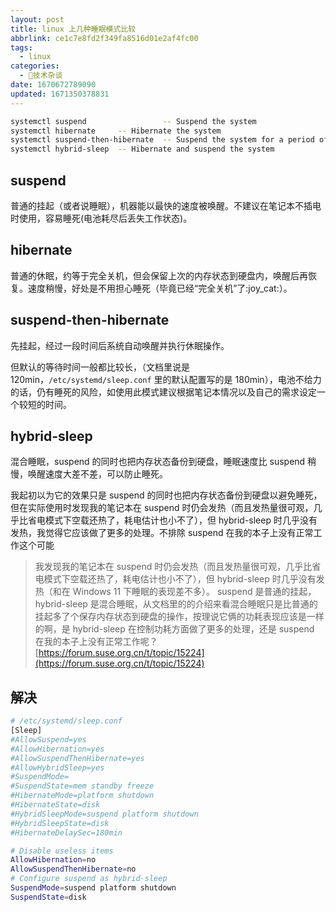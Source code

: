 ```yaml
---
layout: post
title: linux 上几种睡眠模式比较
abbrlink: ce1c7e8fd2f349fa8516d01e2af4fc00
tags:
  - linux
categories:
  - 📝技术杂谈
date: 1670672789090
updated: 1671350378831
---
```

```bash
systemctl suspend                 -- Suspend the system
systemctl hibernate     -- Hibernate the system
systemctl suspend-then-hibernate  -- Suspend the system for a period of time, and then hibernate it
systemctl hybrid-sleep  -- Hibernate and suspend the system
```

## suspend

普通的挂起（或者说睡眠），机器能以最快的速度被唤醒。不建议在笔记本不插电时使用，容易睡死(电池耗尽后丢失工作状态)。

## hibernate

普通的休眠，约等于完全关机，但会保留上次的内存状态到硬盘内，唤醒后再恢复。速度稍慢，好处是不用担心睡死（毕竟已经“完全关机”了:joy\_cat:）。

## suspend-then-hibernate

先挂起，经过一段时间后系统自动唤醒并执行休眠操作。

但默认的等待时间一般都比较长，（文档里说是 120min，`/etc/systemd/sleep.conf` 里的默认配置写的是 180min），电池不给力的话，仍有睡死的风险，如使用此模式建议根据笔记本情况以及自己的需求设定一个较短的时间。

## hybrid-sleep

混合睡眠，suspend 的同时也把内存状态备份到硬盘，睡眠速度比 suspend 稍慢，唤醒速度大差不差，可以防止睡死。

我起初以为它的效果只是 suspend 的同时也把内存状态备份到硬盘以避免睡死，但在实际使用时发现我的笔记本在 suspend 时仍会发热（而且发热量很可观，几乎比省电模式下空载还热了，耗电估计也小不了），但 hybrid-sleep 时几乎没有发热，我觉得它应该做了更多的处理。不排除 suspend 在我的本子上没有正常工作这个可能

> 我发现我的笔记本在 suspend 时仍会发热（而且发热量很可观，几乎比省电模式下空载还热了，耗电估计也小不了），但 hybrid-sleep 时几乎没有发热（和在 Windows 11 下睡眠的表现差不多）。
> suspend 是普通的挂起，hybrid-sleep 是混合睡眠，从文档里的的介绍来看混合睡眠只是比普通的挂起多了个保存内存状态到硬盘的操作，按理说它俩的功耗表现应该是一样的啊，是 hybrid-sleep 在控制功耗方面做了更多的处理，还是 suspend 在我的本子上没有正常工作呢？
> [https://forum.suse.org.cn/t/topic/15224](https://forum.suse.org.cn/t/topic/15224)

## 解决

```bash
# /etc/systemd/sleep.conf
[Sleep]
#AllowSuspend=yes
#AllowHibernation=yes
#AllowSuspendThenHibernate=yes
#AllowHybridSleep=yes
#SuspendMode=
#SuspendState=mem standby freeze
#HibernateMode=platform shutdown
#HibernateState=disk
#HybridSleepMode=suspend platform shutdown
#HybridSleepState=disk
#HibernateDelaySec=180min

# Disable useless items
AllowHibernation=no
AllowSuspendThenHibernate=no
# Configure suspend as hybrid-sleep
SuspendMode=suspend platform shutdown
SuspendState=disk
```
